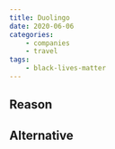 ```yaml
---
title: Duolingo
date: 2020-06-06
categories:
    - companies
    - travel
tags:
    - black-lives-matter
---
```


## Reason


## Alternative

